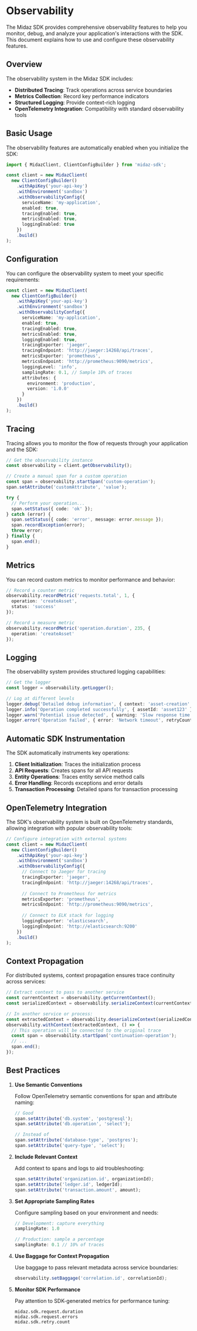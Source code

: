 # Observability

The Midaz SDK provides comprehensive observability features to help you monitor, debug, and analyze your application's interactions with the SDK. This document explains how to use and configure these observability features.

## Overview

The observability system in the Midaz SDK includes:

- **Distributed Tracing**: Track operations across service boundaries
- **Metrics Collection**: Record key performance indicators
- **Structured Logging**: Provide context-rich logging
- **OpenTelemetry Integration**: Compatibility with standard observability tools

## Basic Usage

The observability features are automatically enabled when you initialize the SDK:

```typescript
import { MidazClient, ClientConfigBuilder } from 'midaz-sdk';

const client = new MidazClient(
  new ClientConfigBuilder()
    .withApiKey('your-api-key')
    .withEnvironment('sandbox')
    .withObservabilityConfig({
      serviceName: 'my-application',
      enabled: true,
      tracingEnabled: true,
      metricsEnabled: true,
      loggingEnabled: true
    })
    .build()
);
```

## Configuration

You can configure the observability system to meet your specific requirements:

```typescript
const client = new MidazClient(
  new ClientConfigBuilder()
    .withApiKey('your-api-key')
    .withEnvironment('sandbox')
    .withObservabilityConfig({
      serviceName: 'my-application',
      enabled: true,
      tracingEnabled: true,
      metricsEnabled: true,
      loggingEnabled: true,
      tracingExporter: 'jaeger',
      tracingEndpoint: 'http://jaeger:14268/api/traces',
      metricsExporter: 'prometheus',
      metricsEndpoint: 'http://prometheus:9090/metrics',
      loggingLevel: 'info',
      samplingRate: 0.1, // Sample 10% of traces
      attributes: {
        environment: 'production',
        version: '1.0.0'
      }
    })
    .build()
);
```

## Tracing

Tracing allows you to monitor the flow of requests through your application and the SDK:

```typescript
// Get the observability instance
const observability = client.getObservability();

// Create a manual span for a custom operation
const span = observability.startSpan('custom-operation');
span.setAttribute('customAttribute', 'value');

try {
  // Perform your operation...
  span.setStatus({ code: 'ok' });
} catch (error) {
  span.setStatus({ code: 'error', message: error.message });
  span.recordException(error);
  throw error;
} finally {
  span.end();
}
```

## Metrics

You can record custom metrics to monitor performance and behavior:

```typescript
// Record a counter metric
observability.recordMetric('requests.total', 1, {
  operation: 'createAsset',
  status: 'success'
});

// Record a measure metric
observability.recordMetric('operation.duration', 235, {
  operation: 'createAsset'
});
```

## Logging

The observability system provides structured logging capabilities:

```typescript
// Get the logger
const logger = observability.getLogger();

// Log at different levels
logger.debug('Detailed debug information', { context: 'asset-creation' });
logger.info('Operation completed successfully', { assetId: 'asset123' });
logger.warn('Potential issue detected', { warning: 'Slow response time' });
logger.error('Operation failed', { error: 'Network timeout', retryCount: 3 });
```

## Automatic SDK Instrumentation

The SDK automatically instruments key operations:

1. **Client Initialization**: Traces the initialization process
2. **API Requests**: Creates spans for all API requests
3. **Entity Operations**: Traces entity service method calls
4. **Error Handling**: Records exceptions and error details
5. **Transaction Processing**: Detailed spans for transaction processing

## OpenTelemetry Integration

The SDK's observability system is built on OpenTelemetry standards, allowing integration with popular observability tools:

```typescript
// Configure integration with external systems
const client = new MidazClient(
  new ClientConfigBuilder()
    .withApiKey('your-api-key')
    .withEnvironment('sandbox')
    .withObservabilityConfig({
      // Connect to Jaeger for tracing
      tracingExporter: 'jaeger',
      tracingEndpoint: 'http://jaeger:14268/api/traces',
      
      // Connect to Prometheus for metrics
      metricsExporter: 'prometheus',
      metricsEndpoint: 'http://prometheus:9090/metrics',
      
      // Connect to ELK stack for logging
      loggingExporter: 'elasticsearch',
      loggingEndpoint: 'http://elasticsearch:9200'
    })
    .build()
);
```

## Context Propagation

For distributed systems, context propagation ensures trace continuity across services:

```typescript
// Extract context to pass to another service
const currentContext = observability.getCurrentContext();
const serializedContext = observability.serializeContext(currentContext);

// In another service or process:
const extractedContext = observability.deserializeContext(serializedContext);
observability.withContext(extractedContext, () => {
  // This operation will be connected to the original trace
  const span = observability.startSpan('continuation-operation');
  // ...
  span.end();
});
```

## Best Practices

1. **Use Semantic Conventions**

   Follow OpenTelemetry semantic conventions for span and attribute naming:

   ```typescript
   // Good
   span.setAttribute('db.system', 'postgresql');
   span.setAttribute('db.operation', 'select');

   // Instead of
   span.setAttribute('database-type', 'postgres');
   span.setAttribute('query-type', 'select');
   ```

2. **Include Relevant Context**

   Add context to spans and logs to aid troubleshooting:

   ```typescript
   span.setAttribute('organization.id', organizationId);
   span.setAttribute('ledger.id', ledgerId);
   span.setAttribute('transaction.amount', amount);
   ```

3. **Set Appropriate Sampling Rates**

   Configure sampling based on your environment and needs:

   ```typescript
   // Development: capture everything
   samplingRate: 1.0

   // Production: sample a percentage
   samplingRate: 0.1 // 10% of traces
   ```

4. **Use Baggage for Context Propagation**

   Use baggage to pass relevant metadata across service boundaries:

   ```typescript
   observability.setBaggage('correlation.id', correlationId);
   ```

5. **Monitor SDK Performance**

   Pay attention to SDK-generated metrics for performance tuning:

   ```
   midaz.sdk.request.duration
   midaz.sdk.request.errors
   midaz.sdk.retry.count
   ```
